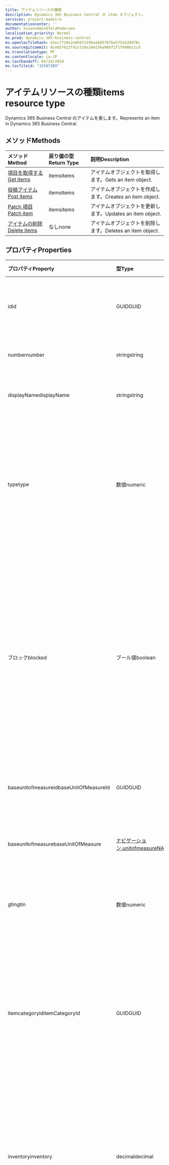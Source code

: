 ```yaml
---
title: アイテムリソースの種類
description: Dynamics 365 Business Central の item オブジェクト。
services: project-madeira
documentationcenter: ''
author: SusanneWindfeldPedersen
localization_priority: Normal
ms.prod: dynamics-365-business-central
ms.openlocfilehash: 42ec7720e2e858f319beab8576fbe57542dd470c
ms.sourcegitcommit: 0ce657622f42c510a104156a96bf1f1f040bc1cd
ms.translationtype: MT
ms.contentlocale: ja-JP
ms.lasthandoff: 04/24/2019
ms.locfileid: "32507309"
---
```

# <a name="items-resource-type"></a><span data-ttu-id="22efa-103">アイテムリソースの種類</span><span class="sxs-lookup"><span data-stu-id="22efa-103">items resource type</span></span>
<span data-ttu-id="22efa-104">Dynamics 365 Business Central のアイテムを表します。</span><span class="sxs-lookup"><span data-stu-id="22efa-104">Represents an item in Dynamics 365 Business Central.</span></span>

## <a name="methods"></a><span data-ttu-id="22efa-105">メソッド</span><span class="sxs-lookup"><span data-stu-id="22efa-105">Methods</span></span>

| <span data-ttu-id="22efa-106">メソッド</span><span class="sxs-lookup"><span data-stu-id="22efa-106">Method</span></span>                                      |<span data-ttu-id="22efa-107">戻り値の型</span><span class="sxs-lookup"><span data-stu-id="22efa-107">Return Type</span></span>|<span data-ttu-id="22efa-108">説明</span><span class="sxs-lookup"><span data-stu-id="22efa-108">Description</span></span> |
|:--------------------------------------------|:----------|:-----------|
|[<span data-ttu-id="22efa-109">項目を取得する</span><span class="sxs-lookup"><span data-stu-id="22efa-109">Get items</span></span>](../api/dynamics-item-get.md)      |<span data-ttu-id="22efa-110">items</span><span class="sxs-lookup"><span data-stu-id="22efa-110">items</span></span>     |<span data-ttu-id="22efa-111">アイテムオブジェクトを取得します。</span><span class="sxs-lookup"><span data-stu-id="22efa-111">Gets an item object.</span></span>   |
|[<span data-ttu-id="22efa-112">投稿アイテム</span><span class="sxs-lookup"><span data-stu-id="22efa-112">Post items</span></span>](../api/dynamics-create-item.md)  |<span data-ttu-id="22efa-113">items</span><span class="sxs-lookup"><span data-stu-id="22efa-113">items</span></span>     |<span data-ttu-id="22efa-114">アイテムオブジェクトを作成します。</span><span class="sxs-lookup"><span data-stu-id="22efa-114">Creates an item object.</span></span>|
|[<span data-ttu-id="22efa-115">Patch 項目</span><span class="sxs-lookup"><span data-stu-id="22efa-115">Patch item</span></span>](../api/dynamics-item-update.md)  |<span data-ttu-id="22efa-116">items</span><span class="sxs-lookup"><span data-stu-id="22efa-116">items</span></span>     |<span data-ttu-id="22efa-117">アイテムオブジェクトを更新します。</span><span class="sxs-lookup"><span data-stu-id="22efa-117">Updates an item object.</span></span>|
|[<span data-ttu-id="22efa-118">アイテムの削除</span><span class="sxs-lookup"><span data-stu-id="22efa-118">Delete items</span></span>](../api/dynamics-item-delete.md)|<span data-ttu-id="22efa-119">なし</span><span class="sxs-lookup"><span data-stu-id="22efa-119">none</span></span>      |<span data-ttu-id="22efa-120">アイテムオブジェクトを削除します。</span><span class="sxs-lookup"><span data-stu-id="22efa-120">Deletes an item object.</span></span>|

## <a name="properties"></a><span data-ttu-id="22efa-121">プロパティ</span><span class="sxs-lookup"><span data-stu-id="22efa-121">Properties</span></span>
| <span data-ttu-id="22efa-122">プロパティ</span><span class="sxs-lookup"><span data-stu-id="22efa-122">Property</span></span>           | <span data-ttu-id="22efa-123">型</span><span class="sxs-lookup"><span data-stu-id="22efa-123">Type</span></span> |<span data-ttu-id="22efa-124">説明</span><span class="sxs-lookup"><span data-stu-id="22efa-124">Description</span></span>                                          |
|:-------------------|:-------|:----------------------------------------------------|
|<span data-ttu-id="22efa-125">id</span><span class="sxs-lookup"><span data-stu-id="22efa-125">id</span></span>                  |<span data-ttu-id="22efa-126">GUID</span><span class="sxs-lookup"><span data-stu-id="22efa-126">GUID</span></span>    |<span data-ttu-id="22efa-127">アイテムの一意の ID です。</span><span class="sxs-lookup"><span data-stu-id="22efa-127">The unique ID of the item.</span></span> <span data-ttu-id="22efa-128">編集できません。</span><span class="sxs-lookup"><span data-stu-id="22efa-128">Non-editable.</span></span>             |
|<span data-ttu-id="22efa-129">number</span><span class="sxs-lookup"><span data-stu-id="22efa-129">number</span></span>              |<span data-ttu-id="22efa-130">string</span><span class="sxs-lookup"><span data-stu-id="22efa-130">string</span></span>  |<span data-ttu-id="22efa-131">アイテム番号を指定します。</span><span class="sxs-lookup"><span data-stu-id="22efa-131">The item number.</span></span>                                     |
|<span data-ttu-id="22efa-132">displayName</span><span class="sxs-lookup"><span data-stu-id="22efa-132">displayName</span></span>         |<span data-ttu-id="22efa-133">string</span><span class="sxs-lookup"><span data-stu-id="22efa-133">string</span></span>  |<span data-ttu-id="22efa-134">アイテムの説明を指定します。</span><span class="sxs-lookup"><span data-stu-id="22efa-134">Specifies a description of the item.</span></span>                 |
|<span data-ttu-id="22efa-135">type</span><span class="sxs-lookup"><span data-stu-id="22efa-135">type</span></span>                |<span data-ttu-id="22efa-136">数値</span><span class="sxs-lookup"><span data-stu-id="22efa-136">numeric</span></span> |<span data-ttu-id="22efa-137">アイテムの在庫の種類。</span><span class="sxs-lookup"><span data-stu-id="22efa-137">The inventory type for the item.</span></span> <span data-ttu-id="22efa-138">1 = 在庫アイテム、2 = サービスアイテム。</span><span class="sxs-lookup"><span data-stu-id="22efa-138">1 = inventory item, 2 = service item.</span></span> <span data-ttu-id="22efa-139">これは必須プロパティです。</span><span class="sxs-lookup"><span data-stu-id="22efa-139">This is a required property.</span></span>|
|<span data-ttu-id="22efa-140">ブロック</span><span class="sxs-lookup"><span data-stu-id="22efa-140">blocked</span></span>             |<span data-ttu-id="22efa-141">ブール値</span><span class="sxs-lookup"><span data-stu-id="22efa-141">boolean</span></span> |<span data-ttu-id="22efa-142">アイテムが検疫状態にあるなどの理由で、アイテムのトランザクションを投稿できないことを指定します。</span><span class="sxs-lookup"><span data-stu-id="22efa-142">Specifies that transactions with the item cannot be posted, for example, because the item is in quarantine.</span></span> <span data-ttu-id="22efa-143">アイテムがブロックされている場合は**true**に設定します。</span><span class="sxs-lookup"><span data-stu-id="22efa-143">Set to **true**, if item is blocked.</span></span>|
|<span data-ttu-id="22efa-144">baseunitofmeasureid</span><span class="sxs-lookup"><span data-stu-id="22efa-144">baseUnitOfMeasureId</span></span> |<span data-ttu-id="22efa-145">GUID</span><span class="sxs-lookup"><span data-stu-id="22efa-145">GUID</span></span>    |<span data-ttu-id="22efa-146">測定単位の ID を指定します。</span><span class="sxs-lookup"><span data-stu-id="22efa-146">Specifies the ID of the unit of measure.</span></span>             |
|<span data-ttu-id="22efa-147">baseunitofmeasure</span><span class="sxs-lookup"><span data-stu-id="22efa-147">baseUnitOfMeasure</span></span>   |[<span data-ttu-id="22efa-148">ナビゲーション.unitofmeasure</span><span class="sxs-lookup"><span data-stu-id="22efa-148">NAV.UnitOfMeasure</span></span>](../resources/dynamics-complextypes.md)|<span data-ttu-id="22efa-149">品目が在庫に保持される単位を指定します。</span><span class="sxs-lookup"><span data-stu-id="22efa-149">Specifies the unit in which the item is held in inventory.</span></span>|
|<span data-ttu-id="22efa-150">gtin</span><span class="sxs-lookup"><span data-stu-id="22efa-150">gtin</span></span>                |<span data-ttu-id="22efa-151">数値</span><span class="sxs-lookup"><span data-stu-id="22efa-151">numeric</span></span> |<span data-ttu-id="22efa-152">これは、グローバルな取引項目番号です。</span><span class="sxs-lookup"><span data-stu-id="22efa-152">This is the Global Trade Item Number.</span></span>                |
|<span data-ttu-id="22efa-153">itemcategoryid</span><span class="sxs-lookup"><span data-stu-id="22efa-153">itemCategoryId</span></span>      |<span data-ttu-id="22efa-154">GUID</span><span class="sxs-lookup"><span data-stu-id="22efa-154">GUID</span></span> |<span data-ttu-id="22efa-155">アイテムが属するカテゴリを指定します。</span><span class="sxs-lookup"><span data-stu-id="22efa-155">Specifies the category that the item belongs to.</span></span> <span data-ttu-id="22efa-156">アイテムカテゴリには、割り当てられたアイテム属性も含まれます。</span><span class="sxs-lookup"><span data-stu-id="22efa-156">Item categories also contain any assigned item attributes.</span></span>|
|<span data-ttu-id="22efa-157">inventory</span><span class="sxs-lookup"><span data-stu-id="22efa-157">inventory</span></span>           |<span data-ttu-id="22efa-158">decimal</span><span class="sxs-lookup"><span data-stu-id="22efa-158">decimal</span></span> |<span data-ttu-id="22efa-159">アイテムの、在庫にある、断片、箱、缶などの単位数を指定します。</span><span class="sxs-lookup"><span data-stu-id="22efa-159">Specifies how many units, such as pieces, boxes, or cans, of the item are in inventory.</span></span> <span data-ttu-id="22efa-160">読み取り専用です。</span><span class="sxs-lookup"><span data-stu-id="22efa-160">Read-Only.</span></span>|
|<span data-ttu-id="22efa-161">販売</span><span class="sxs-lookup"><span data-stu-id="22efa-161">unitPrice</span></span>           |<span data-ttu-id="22efa-162">decimal</span><span class="sxs-lookup"><span data-stu-id="22efa-162">decimal</span></span> |<span data-ttu-id="22efa-163">指定した通貨でのアイテムの1単位の価格を指定します。</span><span class="sxs-lookup"><span data-stu-id="22efa-163">Specifies the price for one unit of the item in the specified currency.</span></span>|
|<span data-ttu-id="22efa-164">priceIncludesTax</span><span class="sxs-lookup"><span data-stu-id="22efa-164">priceIncludesTax</span></span>    |<span data-ttu-id="22efa-165">ブール値</span><span class="sxs-lookup"><span data-stu-id="22efa-165">boolean</span></span> |<span data-ttu-id="22efa-166">unitPrice に税が含まれることを指定します。</span><span class="sxs-lookup"><span data-stu-id="22efa-166">Specifies that the unitPrice includes tax.</span></span> <span data-ttu-id="22efa-167">unitPrice に tax が含まれる場合は**true**に設定します。</span><span class="sxs-lookup"><span data-stu-id="22efa-167">Set to **true**, if unitPrice includes tax.</span></span>|
|<span data-ttu-id="22efa-168">unitCost</span><span class="sxs-lookup"><span data-stu-id="22efa-168">unitCost</span></span>            |<span data-ttu-id="22efa-169">decimal</span><span class="sxs-lookup"><span data-stu-id="22efa-169">decimal</span></span> |<span data-ttu-id="22efa-170">アイテムの単位あたりのコストを指定します。</span><span class="sxs-lookup"><span data-stu-id="22efa-170">Specifies the cost per unit of the item.</span></span>             |
|<span data-ttu-id="22efa-171">taxGroupId</span><span class="sxs-lookup"><span data-stu-id="22efa-171">taxGroupId</span></span>          |<span data-ttu-id="22efa-172">GUID</span><span class="sxs-lookup"><span data-stu-id="22efa-172">GUID</span></span>    |<span data-ttu-id="22efa-173">アイテムの税グループの ID を指定します。</span><span class="sxs-lookup"><span data-stu-id="22efa-173">Specifies the ID of the Tax Group for the item.</span></span>      |
|<span data-ttu-id="22efa-174">taxGroupCode</span><span class="sxs-lookup"><span data-stu-id="22efa-174">taxGroupCode</span></span>        |<span data-ttu-id="22efa-175">数値</span><span class="sxs-lookup"><span data-stu-id="22efa-175">numeric</span></span> |<span data-ttu-id="22efa-176">税グループは、同一の税用語の対象となる在庫品目またはリソースのグループを表します。</span><span class="sxs-lookup"><span data-stu-id="22efa-176">A Tax Group represents a group of inventory items or resources that are subject to identical tax terms.</span></span>|
|<span data-ttu-id="22efa-177">lastModifiedDateTime</span><span class="sxs-lookup"><span data-stu-id="22efa-177">lastModifiedDateTime</span></span>|<span data-ttu-id="22efa-178">datetime</span><span class="sxs-lookup"><span data-stu-id="22efa-178">datetime</span></span>|<span data-ttu-id="22efa-179">アイテムが最後に変更された datetime。</span><span class="sxs-lookup"><span data-stu-id="22efa-179">The last datetime the item was modified.</span></span> <span data-ttu-id="22efa-180">読み取り専用。</span><span class="sxs-lookup"><span data-stu-id="22efa-180">Read-Only.</span></span>  |  


## <a name="relationships"></a><span data-ttu-id="22efa-181">リレーションシップ</span><span class="sxs-lookup"><span data-stu-id="22efa-181">Relationships</span></span>
<span data-ttu-id="22efa-182">税グループ (taxGroupCode) は、税グループテーブルに存在する必要があります。</span><span class="sxs-lookup"><span data-stu-id="22efa-182">A Tax Group(taxGroupCode) must exist in the Tax Group table.</span></span>

## <a name="json-representation"></a><span data-ttu-id="22efa-183">JSON 表記</span><span class="sxs-lookup"><span data-stu-id="22efa-183">JSON representation</span></span>

<span data-ttu-id="22efa-184">以下は、リソースの JSON 表記です。</span><span class="sxs-lookup"><span data-stu-id="22efa-184">Here is a JSON representation of the resource.</span></span>


```json
{
      "id": "GUID",
      "number": "string",
      "displayName": "string",
      "type": "string",
      "blocked": "boolean",
      "baseUnitOfMeasureId": "GUID",
      "baseUnitOfMeasure": "NAV.UnitOfMeasure",
      "gtin": "numeric",
      "itemCategoryId": "GUID",
      "inventory": "decimal",
      "unitPrice": "decimal",
      "priceIncludesTax": "boolean",
      "unitCost": "decimal",
      "taxGroupId": "GUID",
      "taxGroupCode": "string",
      "lastModifiedDateTime": "datetime"
}

```


